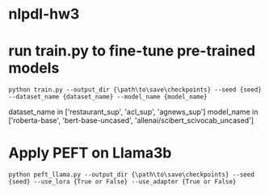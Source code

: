 # nlpdl-hw3

# run train.py to fine-tune pre-trained models

```
python train.py --output_dir {\path\to\save\checkpoints} --seed {seed} --dataset_name {dataset_name} --model_name {model_name}
```

dataset_name in ['restaurant_sup', 'acl_sup', 'agnews_sup']
model_name in ['roberta-base', 'bert-base-uncased', 'allenai/scibert_scivocab_uncased']

# Apply PEFT on Llama3b

```
python peft_llama.py --output_dir {\path\to\save\checkpoints} --seed {seed} --use_lora {True or False} --use_adapter {True or False}
```
